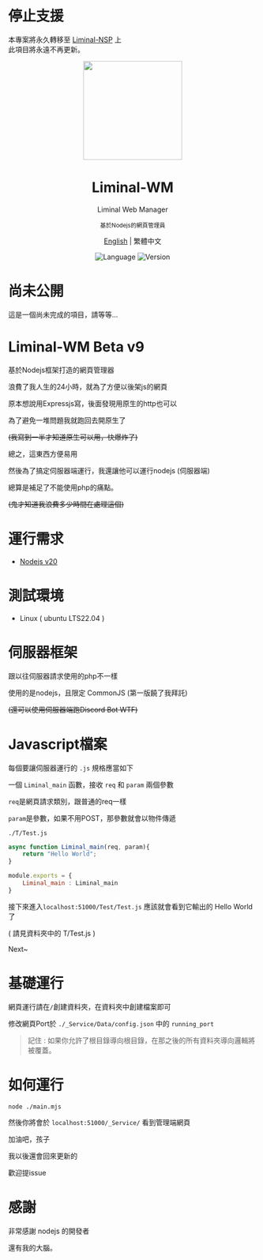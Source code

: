 # 停止支援
本專案將永久轉移至 [Liminal-NSP](https://github.com/caloutw/Liminal-NSP) 上<br>
此項目將永遠不再更新。

<div align="center">
<img src="./_Service/Web/Logo.png" width="200px">
<h1>Liminal-WM</h1>
<p>Liminal Web Manager</p>
<sub>基於Nodejs的網頁管理員</sub>
<p></p>
</div>

  

<div align="center">

[English](readme_en.md) | 繁體中文

![Language](https://badgen.net/badge/語言/Javascript/orange)
![Version](https://badgen.net/badge/Node版本/v20.17.0/green)


</div>


# 尚未公開
這是一個尚未完成的項目，請等等...


# Liminal-WM Beta v9

基於Nodejs框架打造的網頁管理器

浪費了我人生的24小時，就為了方便以後架js的網頁

原本想說用Expressjs寫，後面發現用原生的http也可以

為了避免一堆問題我就跑回去開原生了

~~(我寫到一半才知道原生可以用，快爆炸了)~~

總之，這東西方便易用

然後為了搞定伺服器端運行，我還讓他可以運行nodejs (伺服器端)

總算是補足了不能使用php的痛點。

~~(鬼才知道我浪費多少時間在處理這個)~~


# 運行需求
- [Nodejs v20](https://nodejs.org/en)


# 測試環境
- Linux ( ubuntu LTS22.04 )


# 伺服器框架
跟以往伺服器請求使用的php不一樣

使用的是nodejs，且限定 CommonJS (第一版饒了我拜託)

~~(還可以使用伺服器端跑Discord Bot WTF)~~


# Javascript檔案
每個要讓伺服器運行的 ``.js`` 規格應當如下

一個 ``Liminal_main`` 函數，接收 ``req`` 和 ``param`` 兩個參數

``req``是網頁請求類別，跟普通的req一樣

``param``是參數，如果不用POST，那參數就會以物件傳遞


``./T/Test.js``
```js
async function Liminal_main(req, param){
	return "Hello World";
}

module.exports = {
	Liminal_main : Liminal_main
}
```
接下來進入``localhost:51000/Test/Test.js``
應該就會看到它輸出的 Hello World 了

( 請見資料夾中的 T/Test.js )

Next~


# 基礎運行

網頁運行請在``/``創建資料夾，在資料夾中創建檔案即可

修改網頁Port於 ``./_Service/Data/config.json`` 中的 ``running_port``

> 記住 : 如果你允許了根目錄導向根目錄，在那之後的所有資料夾導向邏輯將被覆蓋。


# 如何運行
``node ./main.mjs``

然後你將會於 ``localhost:51000/_Service/`` 看到管理端網頁

加油吧，孩子

我以後還會回來更新的

歡迎提issue


# 感謝
非常感謝 nodejs 的開發者

還有我的大腦。
